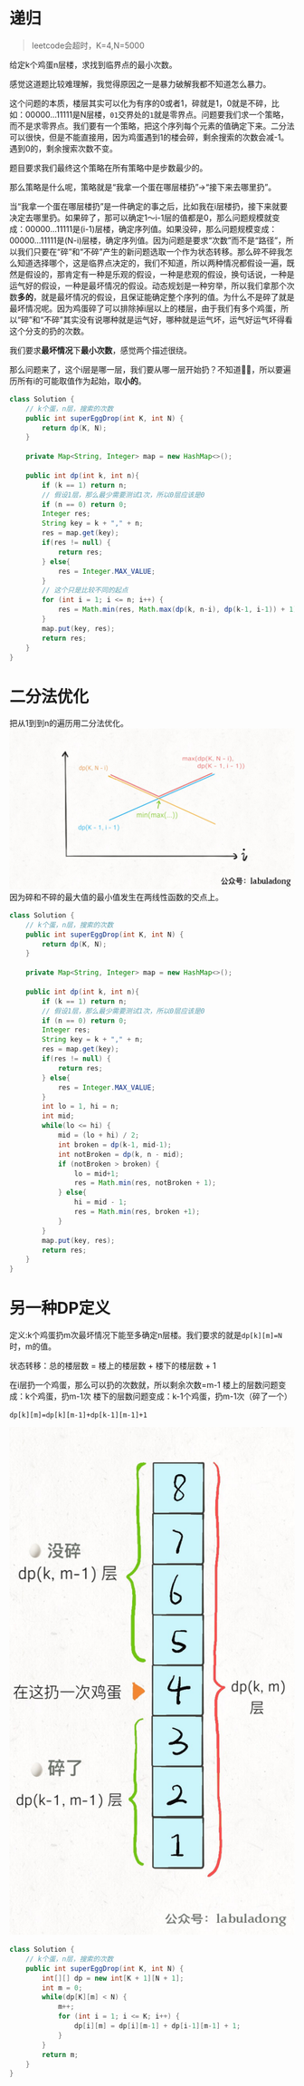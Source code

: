 # 递归
> leetcode会超时，K=4,N=5000 

给定k个鸡蛋n层楼，求找到临界点的最小次数。

感觉这道题比较难理解，我觉得原因之一是暴力破解我都不知道怎么暴力。

这个问题的本质，楼层其实可以化为有序的0或者1，碎就是1，0就是不碎，比如：00000...11111是N层楼，`01`交界处的`1`就是零界点。问题要我们求一个策略，而不是求零界点。我们要有一个策略，把这个序列每个元素的值确定下来。二分法可以很快，但是不能直接用，因为鸡蛋遇到1的楼会碎，剩余搜索的次数会减-1。遇到0的，剩余搜索次数不变。

题目要求我们最终这个策略在所有策略中是步数最少的。

那么策略是什么呢，策略就是“我拿一个蛋在哪层楼扔”->“接下来去哪里扔”。

当“我拿一个蛋在哪层楼扔”是一件确定的事之后，比如我在i层楼扔，接下来就要决定去哪里扔。如果碎了，那可以确定1～i-1层的值都是0，那么问题规模就变成：00000...11111是(i-1)层楼，确定序列值。如果没碎，那么问题规模变成：00000...11111是(N-i)层楼，确定序列值。因为问题是要求“次数”而不是“路径”，所以我们只要在“碎”和“不碎”产生的新问题选取一个作为状态转移。那么碎不碎我怎么知道选择哪个，这是临界点决定的，我们不知道，所以两种情况都假设一遍，既然是假设的，那肯定有一种是乐观的假设，一种是悲观的假设，换句话说，一种是运气好的假设，一种是最坏情况的假设。动态规划是一种穷举，所以我们拿那个次数**多的**，就是最坏情况的假设，且保证能确定整个序列的值。为什么不是碎了就是最坏情况呢。因为鸡蛋碎了可以排除掉i层以上的楼层，由于我们有多个鸡蛋，所以“碎”和“不碎”其实没有说哪种就是运气好，哪种就是运气坏，运气好运气坏得看这个分支的扔的次数。

我们要求**最坏情况**下**最小次数**，感觉两个描述很绕。

那么问题来了，这个i层是哪一层，我们要从哪一层开始扔？不知道🤷‍♂️，所以要遍历所有i的可能取值作为起始，取**小的**。

```java
class Solution {
    // k个蛋，n层，搜索的次数
    public int superEggDrop(int K, int N) {
        return dp(K, N);
    }

    private Map<String, Integer> map = new HashMap<>();

    public int dp(int k, int n){
        if (k == 1) return n;
        // 假设1层，那么最少需要测试1次，所以0层应该是0
        if (n == 0) return 0;
        Integer res;
        String key = k + "," + n;
        res = map.get(key);
        if(res != null) {
            return res;
        } else{
            res = Integer.MAX_VALUE;
        }
        // 这个只是比较不同的起点
        for (int i = 1; i <= n; i++) {
            res = Math.min(res, Math.max(dp(k, n-i), dp(k-1, i-1)) + 1);
        }
        map.put(key, res);
        return res;
    }
}
```

# 二分法优化
把从1到到n的遍历用二分法优化。
![](../images/20200925072637.png)
因为碎和不碎的最大值的最小值发生在两线性函数的交点上。
```java
class Solution {
    // k个蛋，n层，搜索的次数
    public int superEggDrop(int K, int N) {
        return dp(K, N);
    }

    private Map<String, Integer> map = new HashMap<>();

    public int dp(int k, int n){
        if (k == 1) return n;
        // 假设1层，那么最少需要测试1次，所以0层应该是0
        if (n == 0) return 0;
        Integer res;
        String key = k + "," + n;
        res = map.get(key);
        if(res != null) {
            return res;
        } else{
            res = Integer.MAX_VALUE;
        }
        int lo = 1, hi = n;
        int mid;
        while(lo <= hi) {
            mid = (lo + hi) / 2;
            int broken = dp(k-1, mid-1);
            int notBroken = dp(k, n - mid);
            if (notBroken > broken) {
                lo = mid+1;
                res = Math.min(res, notBroken + 1);
            } else{
                hi = mid - 1;
                res = Math.min(res, broken +1);
            }
        }
        map.put(key, res);
        return res;
    }
}
```

# 另一种DP定义
定义:k个鸡蛋扔m次最坏情况下能至多确定n层楼。我们要求的就是`dp[k][m]=N`时，m的值。

状态转移：总的楼层数 = 楼上的楼层数 + 楼下的楼层数 + 1

在i层扔一个鸡蛋，那么可以扔的次数就，所以剩余次数=m-1
楼上的层数问题变成：k个鸡蛋，扔m-1次
楼下的层数问题变成：k-1个鸡蛋，扔m-1次（碎了一个）

`dp[k][m]=dp[k][m-1]+dp[k-1][m-1]+1`

![](../images/20200927100138.png)


```java
class Solution {
    // k个蛋，n层，搜索的次数
    public int superEggDrop(int K, int N) {
        int[][] dp = new int[K + 1][N + 1];
        int m = 0;
        while(dp[K][m] < N) {
            m++;
            for (int i = 1; i <= K; i++) {
                dp[i][m] = dp[i][m-1] + dp[i-1][m-1] + 1;
            }
        }
        return m;
    }
}
```

